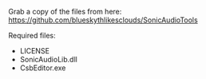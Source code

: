 Grab a copy of the files from here: https://github.com/blueskythlikesclouds/SonicAudioTools

Required files:
* LICENSE
* SonicAudioLib.dll
* CsbEditor.exe
